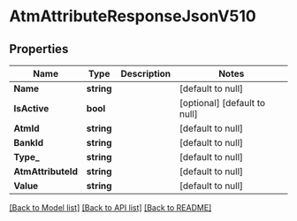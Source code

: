 # AtmAttributeResponseJsonV510

## Properties
Name | Type | Description | Notes
------------ | ------------- | ------------- | -------------
**Name** | **string** |  | [default to null]
**IsActive** | **bool** |  | [optional] [default to null]
**AtmId** | **string** |  | [default to null]
**BankId** | **string** |  | [default to null]
**Type_** | **string** |  | [default to null]
**AtmAttributeId** | **string** |  | [default to null]
**Value** | **string** |  | [default to null]

[[Back to Model list]](../README.md#documentation-for-models) [[Back to API list]](../README.md#documentation-for-api-endpoints) [[Back to README]](../README.md)


